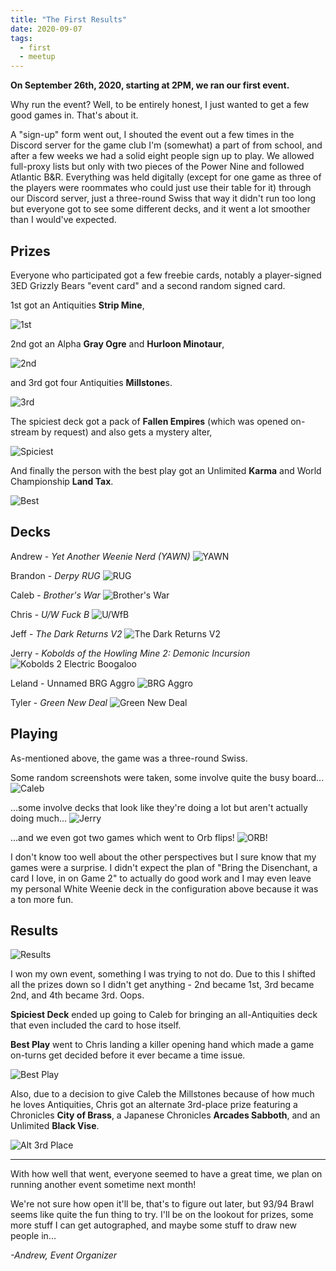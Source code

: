 ```yaml
---
title: "The First Results"
date: 2020-09-07
tags:
  - first
  - meetup
---
```


**On September 26th, 2020, starting at 2PM, we ran our first event.**

Why run the event? Well, to be entirely honest, I just wanted to get a few good games in. That's about it.

A "sign-up" form went out, I shouted the event out a few times in the Discord server for the game club I'm (somewhat) a part of from school, and after a few weeks we had a solid eight people sign up to play. We allowed full-proxy lists but only with two pieces of the Power Nine and followed Atlantic B&R. Everything was held digitally (except for one game as three of the players were roommates who could just use their table for it) through our Discord server, just a three-round Swiss that way it didn't run too long but everyone got to see some different decks, and it went a lot smoother than I would've expected.


## Prizes

Everyone who participated got a few freebie cards, notably a player-signed 3ED Grizzly Bears "event card" and a second random signed card.

1st got an Antiquities **Strip Mine**,

![1st](https://imgur.com/CfY63qcm.jpg)

2nd got an Alpha **Gray Ogre** and **Hurloon Minotaur**,

![2nd](https://imgur.com/mhanDoNm.jpg)

and 3rd got four Antiquities **Millstone**s.

![3rd](https://imgur.com/5ZCsJJFm.jpg)

The spiciest deck got a pack of **Fallen Empires** (which was opened on-stream by request) and also gets a mystery alter,

![Spiciest](https://imgur.com/S5k8JN6m.jpg)

And finally the person with the best play got an Unlimited **Karma** and World Championship **Land Tax**.

![Best](https://imgur.com/my150m4m.jpg)


## Decks

Andrew - *Yet Another Weenie Nerd (YAWN)*
![YAWN](https://imgur.com/VIsoJqE.jpg)

Brandon - *Derpy RUG*
![RUG](https://imgur.com/ydK3oCX.jpg)

Caleb - *Brother's War*
![Brother's War](https://imgur.com/PwFgY4g.jpg)

Chris - *U/W Fuck B*
![U/WfB](https://imgur.com/laXySxc.jpg)

Jeff - *The Dark Returns V2*
![The Dark Returns V2](https://imgur.com/xZlRFCE.jpg)

Jerry - *Kobolds of the Howling Mine 2: Demonic Incursion*
![Kobolds 2 Electric Boogaloo](https://imgur.com/mHF3kUO.jpg)

Leland - Unnamed BRG Aggro
![BRG Aggro](https://imgur.com/SCaEvK1.jpg)

Tyler - *Green New Deal*
![Green New Deal](https://imgur.com/R9JCrYj.jpg)


## Playing

As-mentioned above, the game was a three-round Swiss.

Some random screenshots were taken, some involve quite the busy board...
![Caleb](https://imgur.com/186K2uU.jpg)

...some involve decks that look like they're doing a lot but aren't actually doing much...
![Jerry](https://imgur.com/drhSbs2.jpg)

...and we even got two games which went to Orb flips!
![ORB!](https://imgur.com/7Gj8ZJl.jpg)

I don't know too well about the other perspectives but I sure know that my games were a surprise. I didn't expect the plan of "Bring the Disenchant, a card I love, in on Game 2" to actually do good work and I may even leave my personal White Weenie deck in the configuration above because it was a ton more fun.

## Results

![Results](https://imgur.com/GomaPT5.jpg)

I won my own event, something I was trying to not do. Due to this I shifted all the prizes down so I didn't get anything - 2nd became 1st, 3rd became 2nd, and 4th became 3rd. Oops.

**Spiciest Deck** ended up going to Caleb for bringing an all-Antiquities deck that even included the card to hose itself.

**Best Play** went to Chris landing a killer opening hand which made a game on-turns get decided before it ever became a time issue.

![Best Play](https://imgur.com/nJ6nYe0.jpg)

Also, due to a decision to give Caleb the Millstones because of how much he loves Antiquities, Chris got an alternate 3rd-place prize featuring a Chronicles **City of Brass**, a Japanese Chronicles **Arcades Sabboth**, and an Unlimited **Black Vise**.

![Alt 3rd Place](https://imgur.com/QpDQkltm.jpg)

---

With how well that went, everyone seemed to have a great time, we plan on running another event sometime next month! 

We're not sure how open it'll be, that's to figure out later, but 93/94 Brawl seems like quite the fun thing to try. I'll be on the lookout for prizes, some more stuff I can get autographed, and maybe some stuff to draw new people in...

*-Andrew, Event Organizer*
